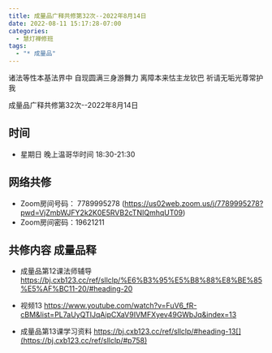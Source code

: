 ```yaml
---
title: 成量品广释共修第32次--2022年8月14日
date: 2022-08-11 15:17:28-07:00
categories:
  - 慧灯禅修班
tags:
  - "* 成量品"
---
```

诸法等性本基法界中  自现圆满三身游舞力
离障本来怙主龙钦巴  祈请无垢光尊常护我  

成量品广释共修第32次--2022年8月14日 

## 时间

* 星期日 晚上温哥华时间 18:30-21:30    

## 网络共修

* Zoom房间号码： 7789995278 (<https://us02web.zoom.us/j/7789995278?pwd=VjZmbWJFY2k2K0E5RVB2cTNIQmhqUT09>)
* Zoom房间密码：19621211       

## 共修内容  成量品释

* 成量品第12课法师辅导 [](https://bj.cxb123.cc/ref/sllclp/%E6%B3%95%E5%B8%88%E8%BE%85%E5%AF%BC11-20/#heading-11)https://bj.cxb123.cc/ref/sllclp/%E6%B3%95%E5%B8%88%E8%BE%85%E5%AF%BC11-20/#heading-20


* 视频13 <https://www.youtube.com/watch?v=FuV6_fR-cBM&list=PL7aUyQTIJqAipCXaV9IVMFXyev49GWbJq&index=13>
* 成量品第13课学习资料 https://bj.cxb123.cc/ref/sllclp/#heading-13[](https://bj.cxb123.cc/ref/sllclp/#p758)